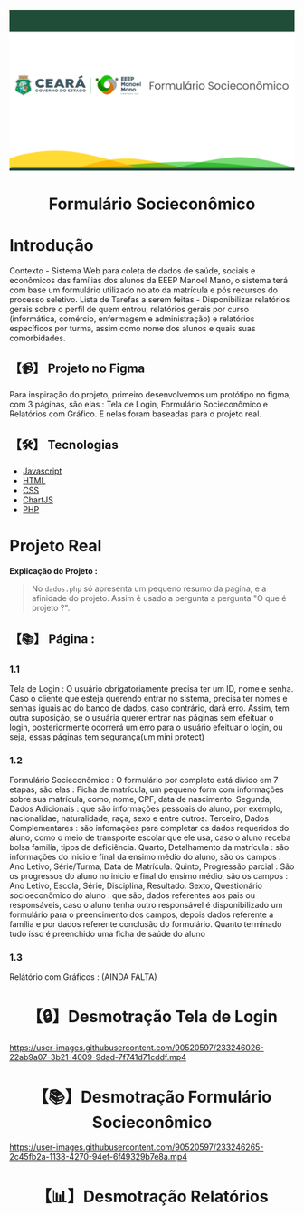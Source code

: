 <img src="./TrabalhoWeb/img/bannerSocieconomico.png"></img>
<h1 align="center">Formulário Socieconômico</h1>
<h1>Introdução</h1>
Contexto - Sistema Web para coleta de dados de saúde, sociais e econômicos das famílias dos alunos da EEEP Manoel Mano, o sistema terá com base um formulário utilizado no ato da matrícula e pós recursos do processo seletivo. Lista de Tarefas a serem feitas - Disponibilizar relatórios gerais sobre o perfil de quem entrou, relatórios gerais por curso (informática, comércio, enfermagem e administração) e relatórios específicos por turma, assim como nome dos alunos e quais suas comorbidades.

## 【📹】 **Projeto no Figma**
Para inspiração do projeto, primeiro desenvolvemos um protótipo no figma, com 3 páginas, são elas : Tela de Login, Formulário Socieconômico e Relatórios com Gráfico. E nelas foram baseadas para o projeto real.

## 【🛠️】 **Tecnologias**

- [Javascript](https://docs.oracle.com/en/)
- [HTML](https://developer.mozilla.org/en-US/docs/Web/HTML)
- [CSS](https://developer.mozilla.org/en-US/docs/Web/CSS)
- [ChartJS](https://www.chartjs.org/)
- [PHP](https://www.php.net/docs.php)


# Projeto Real

**Explicação do Projeto :**
> No `dados.php` só apresenta um pequeno resumo da pagina, e a afinidade do projeto. Assim é usado a pergunta a pergunta "O que é projeto ?".


## 【📚】 **Página :**
### **1.1**
Tela de Login : O usuário obrigatoriamente precisa ter um ID, nome e senha. Caso o cliente que esteja querendo entrar no sistema, precisa ter nomes e senhas iguais ao do banco de dados, caso contrário, dará erro. Assim, tem outra suposição, se o usuária querer entrar nas páginas sem efeituar o login, posteriormente ocorrerá um erro para o usuário efeituar o login, ou seja, essas páginas tem segurança(um mini protect)
### **1.2**
Formulário Socieconômico : O formulário por completo está divido em 7 etapas, são elas : Ficha de matrícula, um pequeno form com informações sobre sua matrícula, como, nome, CPF, data de nascimento. Segunda, Dados Adicionais : que são informações pessoais do aluno, por exemplo, nacionalidae, naturalidade, raça, sexo e entre outros. Terceiro, Dados Complementares : são infomações para completar os dados requeridos do aluno, como o meio de transporte escolar que ele usa, caso o aluno receba bolsa familía, tipos de deficiência. Quarto, Detalhamento da matrícula : são informações do inicio e final da ensimo médio do aluno, são os campos : Ano Letivo, Série/Turma, Data de Matrícula. Quinto, Progressão parcial : São os progressos do aluno no inicio e final do ensimo médio, são os campos : Ano Letivo, Escola, Série, Disciplina, Resultado. Sexto, Questionário socioeconômico do aluno : que são, dados referentes aos pais ou responsáveis, caso o aluno tenha outro responsável é disponibilizado um formulário para o preencimento dos campos, depois dados referente a família e por dados referente conclusão do formulário. Quanto terminado tudo isso é preenchido uma ficha de saúde do aluno
### **1.3**
Relátório com Gráficos : (AINDA FALTA)

<h1 align="center">【🔒】Desmotração Tela de Login </h1>

https://user-images.githubusercontent.com/90520597/233246026-22ab9a07-3b21-4009-9dad-7f741d71cddf.mp4

<h1 align="center">【📚】Desmotração Formulário Socieconômico </h1>

https://user-images.githubusercontent.com/90520597/233246265-2c45fb2a-1138-4270-94ef-6f49329b7e8a.mp4

<h1 align="center">【📊】Desmotração Relatórios </h1>

